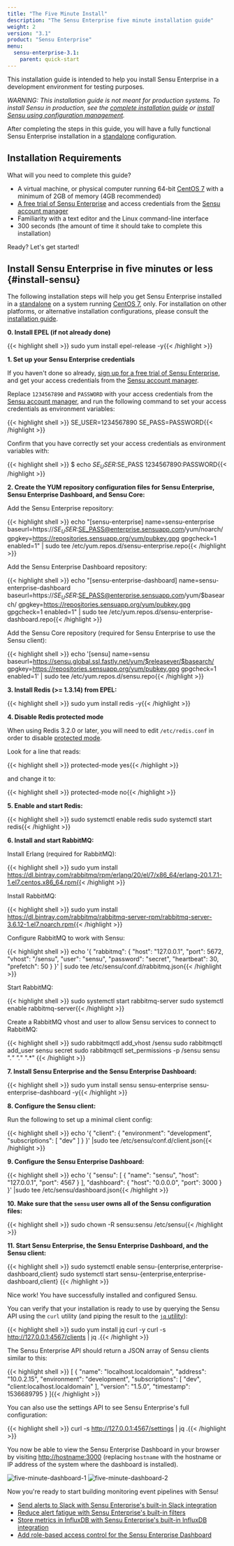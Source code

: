 ```yaml
---
title: "The Five Minute Install"
description: "The Sensu Enterprise five minute installation guide"
weight: 2
version: "3.1"
product: "Sensu Enterprise"
menu:
  sensu-enterprise-3.1:
    parent: quick-start
---
```


This installation guide is intended to help you install Sensu Enterprise in
a development environment for testing purposes.

_WARNING: This installation guide is not meant for production systems.
To install Sensu in production, see the [complete installation guide][2]
or [install Sensu using configuration management][11]._

After completing the steps in this guide, you will have a fully functional Sensu
Enterprise installation in a [standalone][4] configuration.

## Installation Requirements

What will you need to complete this guide?

- A virtual machine, or physical computer running 64-bit
  [CentOS 7][5] with a minimum of 2GB of memory (4GB recommended)
- [A free trial of Sensu Enterprise](https://account.sensu.io/users/sign_up?plan=platinum) and access credentials from the [Sensu account manager](https://account.sensu.io/)
- Familiarity with a text editor and the Linux command-line interface
- 300 seconds (the amount of time it should take to complete this installation)

Ready? Let's get started!

## Install Sensu Enterprise in five minutes or less {#install-sensu}

The following installation steps will help you get Sensu Enterprise installed in a
[standalone][4] on a system running [CentOS 7][5], only. For installation on
other platforms, or alternative installation configurations, please consult
the [installation guide][2].

**0. Install EPEL (if not already done)**

{{< highlight shell >}}
sudo yum install epel-release -y{{< /highlight >}}

**1. Set up your Sensu Enterprise credentials**

If you haven't done so already, [sign up for a free trial of Sensu Enterprise](https://account.sensu.io/users/sign_up?plan=platinum), and get your access credentials from the [Sensu account manager](https://account.sensu.io/).

Replace `1234567890` and `PASSWORD` with your access credentials from the [Sensu account manager](https://account.sensu.io/), and run the following command to set your access credentials as environment variables:

{{< highlight shell >}}
SE_USER=1234567890
SE_PASS=PASSWORD{{< /highlight >}}

Confirm that you have correctly set your access credentials as environment variables with:

{{< highlight shell >}}
$ echo $SE_USER:$SE_PASS
1234567890:PASSWORD{{< /highlight >}}

**2. Create the YUM repository configuration files for Sensu Enterprise, Sensu Enterprise Dashboard, and Sensu Core:**

Add the Sensu Enterprise repository:

{{< highlight shell >}}
echo "[sensu-enterprise]
name=sensu-enterprise
baseurl=https://$SE_USER:$SE_PASS@enterprise.sensuapp.com/yum/noarch/
gpgkey=https://repositories.sensuapp.org/yum/pubkey.gpg
gpgcheck=1
enabled=1" | sudo tee /etc/yum.repos.d/sensu-enterprise.repo{{< /highlight >}}

Add the Sensu Enterprise Dashboard repository:

{{< highlight shell >}}
echo "[sensu-enterprise-dashboard]
name=sensu-enterprise-dashboard
baseurl=https://$SE_USER:$SE_PASS@enterprise.sensuapp.com/yum/\$basearch/
gpgkey=https://repositories.sensuapp.org/yum/pubkey.gpg
gpgcheck=1
enabled=1" | sudo tee /etc/yum.repos.d/sensu-enterprise-dashboard.repo{{< /highlight >}}

Add the Sensu Core repository (required for Sensu Enterprise to use the Sensu client):

{{< highlight shell >}}
echo '[sensu]
name=sensu
baseurl=https://sensu.global.ssl.fastly.net/yum/$releasever/$basearch/
gpgkey=https://repositories.sensuapp.org/yum/pubkey.gpg
gpgcheck=1
enabled=1' | sudo tee /etc/yum.repos.d/sensu.repo{{< /highlight >}}

**3. Install Redis (>= 1.3.14) from EPEL:**

{{< highlight shell >}}
sudo yum install redis -y{{< /highlight >}}

**4. Disable Redis protected mode**

When using Redis 3.2.0 or later, you will need to edit `/etc/redis.conf` in
order to disable [protected mode][redis-security].

Look for a line that reads:

{{< highlight shell >}}
protected-mode yes{{< /highlight >}}

and change it to:

{{< highlight shell >}}
protected-mode no{{< /highlight >}}

**5. Enable and start Redis:**

{{< highlight shell >}}
sudo systemctl enable redis
sudo systemctl start redis{{< /highlight >}}

**6. Install and start RabbitMQ:**

Install Erlang (required for RabbitMQ):

{{< highlight shell >}}
sudo yum install https://dl.bintray.com/rabbitmq/rpm/erlang/20/el/7/x86_64/erlang-20.1.7.1-1.el7.centos.x86_64.rpm{{< /highlight >}}

Install RabbitMQ:

{{< highlight shell >}}
sudo yum install https://dl.bintray.com/rabbitmq/rabbitmq-server-rpm/rabbitmq-server-3.6.12-1.el7.noarch.rpm{{< /highlight >}}

Configure RabbitMQ to work with Sensu:

{{< highlight shell >}}
echo '{
  "rabbitmq": {
    "host": "127.0.0.1",
    "port": 5672,
    "vhost": "/sensu",
    "user": "sensu",
    "password": "secret",
    "heartbeat": 30,
    "prefetch": 50
  }
}' | sudo tee /etc/sensu/conf.d/rabbitmq.json{{< /highlight >}}

Start RabbitMQ:

{{< highlight shell >}}
sudo systemctl start rabbitmq-server
sudo systemctl enable rabbitmq-server{{< /highlight >}}

Create a RabbitMQ vhost and user to allow Sensu services to connect to RabbitMQ:

{{< highlight shell >}}
sudo rabbitmqctl add_vhost /sensu
sudo rabbitmqctl add_user sensu secret
sudo rabbitmqctl set_permissions -p /sensu sensu ".*" ".*" ".*"
{{< /highlight >}}

**7. Install Sensu Enterprise and the Sensu Enterprise Dashboard:**

{{< highlight shell >}}
sudo yum install sensu sensu-enterprise sensu-enterprise-dashboard -y{{< /highlight >}}

**8. Configure the Sensu client:**

Run the following to set up a minimal client config:

{{< highlight shell >}}
echo '{
  "client": {
    "environment": "development",
    "subscriptions": [
      "dev"
    ]
  }
}' |sudo tee /etc/sensu/conf.d/client.json{{< /highlight >}}

**9. Configure the Sensu Enterprise Dashboard:**

{{< highlight shell >}}
echo '{
  "sensu": [
    {
      "name": "sensu",
      "host": "127.0.0.1",
      "port": 4567
    }
  ],
  "dashboard": {
    "host": "0.0.0.0",
    "port": 3000
  }
}' |sudo tee /etc/sensu/dashboard.json{{< /highlight >}}

**10. Make sure that the `sensu` user owns all of the Sensu configuration files:**

{{< highlight shell >}}
sudo chown -R sensu:sensu /etc/sensu{{< /highlight >}}

**11. Start Sensu Enterprise, the Sensu Enterprise Dashboard, and the Sensu client:**

{{< highlight shell >}}
sudo systemctl enable sensu-{enterprise,enterprise-dashboard,client}
sudo systemctl start sensu-{enterprise,enterprise-dashboard,client}
{{< /highlight >}}

Nice work! You have successfully installed and configured Sensu.

You can verify that your installation is ready to use by querying the Sensu API
using the `curl` utility (and piping the result to the [`jq` utility][10]):

{{< highlight shell >}}
sudo yum install jq curl -y
curl -s http://127.0.0.1:4567/clients | jq .{{< /highlight >}}

The Sensu Enterprise API should return a JSON array of Sensu clients similar to this:

{{< highlight shell >}}
[
  {
    "name": "localhost.localdomain",
    "address": "10.0.2.15",
    "environment": "development",
    "subscriptions": [
      "dev",
      "client:localhost.localdomain"
    ],
    "version": "1.5.0",
    "timestamp": 1536689795
  }
]{{< /highlight >}}

You can also use the settings API to see Sensu Enterprise's full configuration:

{{< highlight shell >}}
curl -s http://127.0.0.1:4567/settings | jq .{{< /highlight >}}

You now be able to view the Sensu Enterprise Dashboard in your browser by visiting [http://hostname:3000](http://hostname:3000) (replacing `hostname` with the hostname or IP address of the system where the dashboard is installed).

![five-minute-dashboard-1](/images/five-minute-dashboard-1.png)
![five-minute-dashboard-2](/images/five-minute-dashboard-2.png)

Now you're ready to start building monitoring event pipelines with Sensu!

- [Send alerts to Slack with Sensu Enterprise's built-in Slack integration][13]
- [Reduce alert fatigue with Sensu Enterprise's built-in filters][14]
- [Store metrics in InfluxDB with Sensu Enterprise's built-in InfluxDB integration][15]
- [Add role-based access control for the Sensu Enterprise Dashboard][16]

[1]:  /sensu-core/latest/overview/architecture/
[2]:  /sensu-core/latest/installation/overview/
[3]:  /sensu-core/latest/installation/installation-strategies/
[4]:  /sensu-core/latest/installation/installation-strategies/#standalone
[5]:  https://wiki.centos.org/Manuals/ReleaseNotes/CentOS7
[9]:  /sensu-core/latest/platforms/sensu-on-rhel-centos/#install-sensu-enterprise-repository
[10]: https://stedolan.github.io/jq/
[redis-security]: https://redis.io/topics/security
[11]: /sensu-core/latest/installation/configuration-management
[13]: ../../integrations/slack
[14]: ../../built-in-filters
[15]: ../../integrations/influxdb
[16]: /sensu-enterprise-dashboard/latest/rbac/overview/
